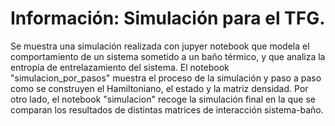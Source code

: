 # Información: Simulación para el TFG.
Se muestra una simulación realizada con jupyer notebook que modela el comportamiento de un sistema sometido a un baño térmico, y que analiza la entropía de entrelazamiento del sistema. El notebook "simulacion_por_pasos" muestra el proceso de la simulación y paso a paso como se construyen el Hamiltoniano, el estado y la matriz densidad. Por otro lado, el notebook "simulacion" recoge la simulación final en la que se comparan los resultados de distintas matrices de interacción sistema-baño.
